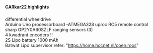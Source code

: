 #### CARkar22 highlights
#####
differential wheeldrive<br>
Arduino Uno processorboard -ATMEGA328 uproc 
RC5 remote control  
sharp GP2Y0A60SZLF ranging sensors (3)  
4 kwadrant encoders !!  
2S Lipo battery 1000 mAh  
Batwat Lipo supervisor refer: "https://home.hccnet.nl/coen.roos"  
